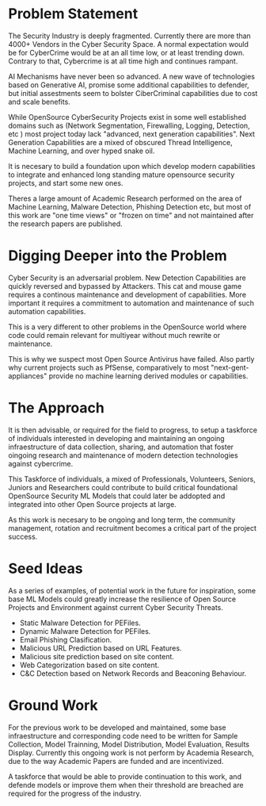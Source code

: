 # Problem Statement 

The Security Industry is deeply fragmented. Currently there are more than 4000+ Vendors in the Cyber Security Space. 
A normal expectation would be for CyberCrime would be at an all time low, or at least trending down. 
Contrary to that, Cybercrime is at all time high and continues rampant. 

AI Mechanisms have never been so advanced. A new wave of technologies based on Generative AI, promise some additional 
capabilities to defender, but initial assestments seem to bolster CiberCriminal capabilities due to cost and scale benefits. 

While OpenSource CyberSecurity Projects exist in some well established domains such as (Network Segmentation, Firewalling, Logging, Detection, etc ) most project today lack "advanced, next generation capabilities". Next Generation Capabilities are a mixed of obscured Thread Intelligence, Machine Learning, and over hyped snake oil. 

It is necesary to build a foundation upon which develop modern capabilities to integrate and enhanced long standing mature opensource security projects, and start some new ones. 

Theres a large amount of Academic Research performed on the area of  Machine Learning, Malware Detection, Phishing Detection etc, but most of this work are "one time views" or "frozen on time" and not maintained after the research papers are published.

# Digging Deeper into the Problem

Cyber Security is an adversarial problem. New Detection Capabilities are quickly reversed and bypassed by Attackers. This cat and mouse game requires a continous maintenance and development of capabilities. More important it requires a commitment to automation and maintenance of such automation capabilities. 

This is a very different to other problems in the OpenSource world where code could remain relevant for multiyear without much rewrite or maintenance. 

This is why we suspect most Open Source Antivirus have failed. Also partly why current projects such as PfSense, comparatively to most "next-gent-appliances" provide no machine learning derived modules or capabilities. 

# The Approach

It is then advisable, or required for the field to progress, to setup a taskforce of individuals interested in developing and maintaining an ongoing infraestructure of data collection, sharing, and automation that foster oingoing research and maintenance of modern detection technologies against cybercrime. 

This Taskforce of individuals, a mixed of Professionals, Volunteers, Seniors, Juniors and Researchers could contribute to build critical foundational OpenSource Security ML Models that could later be addopted and integrated into other Open Source projects at large.  

As this work is necesary to be ongoing and long term, the community management, rotation and recruitment becomes a critical part of the project success. 

# Seed Ideas

As a series of examples, of potential work in the future for inspiration, some base ML Models could greatly increase the resilience of Open Source Projects and Environment against current Cyber Security Threats.

- Static Malware Detection for PEFiles.
- Dynamic Malware Detection for PEFiles.
- Email Phishing Clasification.
- Malicious URL Prediction based on URL Features.
- Malicious site prediction based on site content.
- Web Categorization based on site content.
- C&C Detection based on Network Records and Beaconing Behaviour.

# Ground Work

For the previous work to be developed and maintained, some base infraestructure and corresponding code need to be written for Sample Collection, Model Trainning, Model Distribution, Model Evaluation, Results Display.  Currently this ongoing work is not perform by Academia Research, due to the way Academic Papers are funded and are incentivized. 

A taskforce that would be able to provide continuation to this work, and defende models or improve them when their threshold are breached are required for the progress of the industry.
